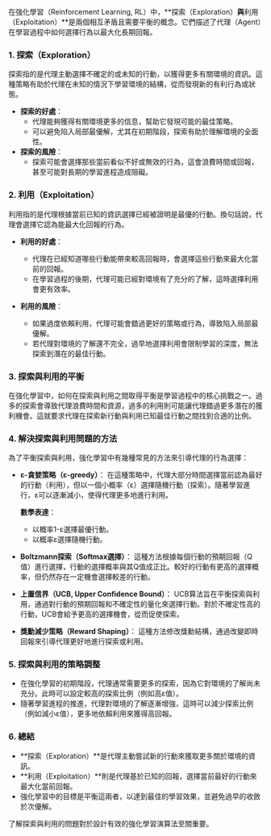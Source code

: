 在強化學習（Reinforcement Learning, RL）中，**探索（Exploration）**與**利用（Exploitation）**是兩個相互矛盾且需要平衡的概念。它們描述了代理（Agent）在學習過程中如何選擇行為以最大化長期回報。

### 1. **探索（Exploration）**

探索指的是代理主動選擇不確定的或未知的行動，以獲得更多有關環境的資訊。這種策略有助於代理在未知的情況下學習環境的結構，從而發現新的有利行為或狀態。

- **探索的好處**：
    - 代理能夠獲得有關環境更多的信息，幫助它發現可能的最佳策略。
    - 可以避免陷入局部最優解，尤其在初期階段，探索有助於理解環境的全面性。
- **探索的風險**：
    - 探索可能會選擇那些當前看似不好或無效的行為，這會浪費時間或回報，甚至可能對長期的學習進程造成阻礙。

### 2. **利用（Exploitation）**

利用指的是代理根據當前已知的資訊選擇已經被證明是最優的行動。換句話說，代理會選擇它認為能最大化回報的行為。

- **利用的好處**：
    
    - 代理在已經知道哪些行動能帶來較高回報時，會選擇這些行動來最大化當前的回報。
    - 在學習過程的後期，代理可能已經對環境有了充分的了解，這時選擇利用會更有效率。
- **利用的風險**：
    
    - 如果過度依賴利用，代理可能會錯過更好的策略或行為，導致陷入局部最優解。
    - 若代理對環境的了解還不完全，過早地選擇利用會限制學習的深度，無法探索到潛在的最佳行動。

### 3. **探索與利用的平衡**

在強化學習中，如何在探索與利用之間取得平衡是學習過程中的核心挑戰之一。過多的探索會導致代理浪費時間和資源，過多的利用則可能讓代理錯過更多潛在的獲利機會。這就要求代理在探索新行動與利用已知最佳行動之間找到合適的比例。

### 4. **解決探索與利用問題的方法**

為了平衡探索與利用，強化學習中有幾種常見的方法來引導代理的行為選擇：

- **ε-貪婪策略（ε-greedy）**： 在這種策略中，代理大部分時間選擇當前認為最好的行動（利用），但以一個小概率（ε）選擇隨機行動（探索）。隨著學習進行，ε可以逐漸減小，使得代理更多地進行利用。
    
    **數學表達**：
    
    - 以概率1-ε選擇最優行動。
    - 以概率ε選擇隨機行動。
- **Boltzmann探索（Softmax選擇）**： 這種方法根據每個行動的預期回報（Q值）進行選擇，行動的選擇概率與其Q值成正比。較好的行動有更高的選擇概率，但仍然存在一定機會選擇較差的行動。
    
- **上置信界（UCB, Upper Confidence Bound）**： UCB算法旨在平衡探索與利用，通過對行動的預期回報和不確定性的量化來選擇行動。對於不確定性高的行動，UCB會給予更高的選擇機會，從而促使探索。
    
- **獎勳減少策略（Reward Shaping）**： 這種方法修改獎勳結構，通過改變即時回報來引導代理更好地進行探索或利用。
    

### 5. **探索與利用的策略調整**

- 在強化學習的初期階段，代理通常需要更多的探索，因為它對環境的了解尚未充分。此時可以設定較高的探索比例（例如高ε值）。
- 隨著學習進程的推進，代理對環境的了解逐漸增強，這時可以減少探索比例（例如減小ε值），更多地依賴利用來獲得高回報。

### 6. **總結**

- **探索（Exploration）**是代理主動嘗試新的行動來獲取更多關於環境的資訊。
- **利用（Exploitation）**則是代理基於已知的回報，選擇當前最好的行動來最大化當前回報。
- 強化學習中的目標是平衡這兩者，以達到最佳的學習效果，並避免過早的收斂於次優解。

了解探索與利用的問題對於設計有效的強化學習演算法至關重要。